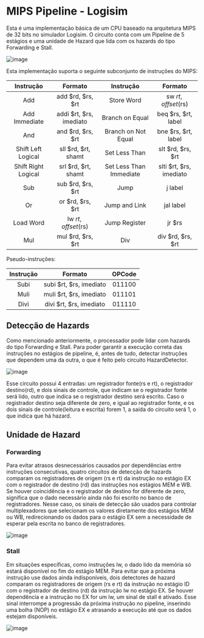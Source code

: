 # MIPS Pipeline - Logisim

Esta é uma implementação básica de um CPU baseado na arquitetura MIPS de 32 bits no simulador Logisim. O circuito conta com um Pipeline de 5 estágios e uma unidade de Hazard que lida com os hazards do tipo Forwarding e Stall.


![image](https://github.com/user-attachments/assets/deb39936-ca54-410b-994a-264a005f78c4)



Esta implementação suporta o seguinte subconjunto de instruções do MIPS:

**Instrução**          | **Formato**               | **Instrução**             | **Formato**              
:--------------------: | :-----------------------: | :-----------------------: | :----------------------:
Add                    | add $rd, $rs, $rt         | Store Word                | sw $rt, offset($rs)     
Add Immediate          | addi $rt, $rs, imediato   | Branch on Equal           | beq $rs, $rt, label     
And                    | and $rd, $rs, $rt         | Branch on Not Equal       | bne $rs, $rt, label     
Shift Left Logical     | sll $rd, $rt, shamt       | Set Less Than             | slt $rd, $rs, $rt       
Shift Right Logical    | srl $rd, $rt, shamt       | Set Less Than Immediate   | slti $rt, $rs, imediato
Sub                    | sub $rd, $rs, $rt         | Jump                      | j label              
Or                     | or $rd, $rs, $rt          | Jump and Link             | jal label             
Load Word              | lw $rt, offset($rs)       | Jump Register             | jr $rs    
Mul                    | mul $rd, $rs, $rt         | Div                       | div $rd, $rs, $rt         


Pseudo-instruções:

**Instrução**          | **Formato**               | **OPCode**                         
:--------------------: | :-----------------------: | :-----------------------: 
Subi                   | subi $rt, $rs, imediato   | 011100      
Muli                   | muli $rt, $rs, imediato   | 011101   
Divi                   | divi $rt, $rs, imediato   | 011110   
                                                                                                                                    



## Detecção de Hazards
Como mencionado anteriormente, o processador pode lidar com hazards do tipo Forwarding e Stall. Para poder garantir a execução correta das instruções no estágios de pipeline, é, antes de tudo,
detectar instruções que dependem uma da outra, o que é feito pelo circuito HazardDetector.


![image](https://github.com/user-attachments/assets/6343034b-3021-4244-a2b1-14bbf5b261ed)


Esse circuito possui 4 entradas: um registrador fonte(rs e rt), o registrador destino(rd), e dois sinais de controle, que indicam se o registrador fonte será lido, outro que indica se o registrador destino será escrito.
Caso o registrador destino seja diferente de zero, e igual ao registrador fonte, e os dois sinais de controle(leitura e escrita) forem 1, a saída do circuito será 1, o que indica que há hazard.


## Unidade de Hazard
### Forwarding
Para evitar atrasos desnecessários causados por dependências entre instruções consecutivas, quatro circuitos de detecção de hazards comparam os registradores de origem (rs e rt) da instrução no estágio EX com o registrador de destino (rd) das instruções 
nos estágios MEM e WB. Se houver coincidência e o registrador de destino for diferente de zero, significa que o dado necessário ainda não foi escrito no banco de registradores. Nesse caso, os sinais de detecção são usados para controlar multiplexadores 
que selecionam os valores diretamente dos estágios MEM ou WB, redirecionando os dados para o estágio EX sem a necessidade de esperar pela escrita no banco de registradores.


![image](https://github.com/user-attachments/assets/a8ee2fe7-d6f7-4d7c-b9bf-05568233ea83)


### Stall
Em situações específicas, como instruções lw, o dado lido da memória só estará disponível no fim do estágio MEM. Para evitar que a próxima instrução use dados ainda indisponíveis, dois detectores de hazard
comparam os registradores de origem (rs e rt) da instrução no estágio ID com o registrador de destino (rd) da instrução lw no estágio EX. Se houver dependência e a instrução no EX for um lw, um sinal de stall é ativado. Esse sinal interrompe a progressão 
da próxima instrução no pipeline, inserindo uma bolha (NOP) no estágio EX e atrasando a execução até que os dados estejam disponíveis.


![image](https://github.com/user-attachments/assets/ce88f6b7-4de1-438a-835a-5218fd820cd5)


